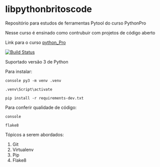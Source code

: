 # libpythonbritoscode
Repositório para estudos de ferramentas Pytool do curso PythonPro

Nesse curso é ensinado como contrubuir com projetos de código aberto

Link para o curso [python_Pro](https://www.python.pro.br)

[![Build Status](https://travis-ci.org/JosemarBrito/libpythonbritoscode.svg?branch=master)](https://travis-ci.org/JosemarBrito/libpythonbritoscode)

Suportado versão 3 de Python

Para instalar:

``console
py3 -m venv .venv``

``.venv\Script\activate``

``pip install -r requirements-dev.txt``

Para conferir qualidade de código:

``console``

``flake8``

Tópicos a serem abordados:

1. Git
2. Virtualenv
3. Pip
4. Flake8
